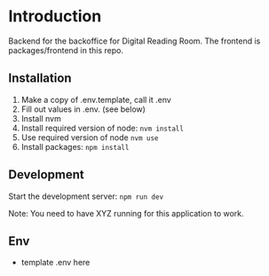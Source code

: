 # Introduction

Backend for the backoffice for Digital Reading Room.
The frontend is packages/frontend in this repo.

## Installation

1. Make a copy of .env.template, call it .env
2. Fill out values in .env. (see below)
3. Install nvm
4. Install required version of node: `nvm install`
5. Use required version of node `nvm use`
6. Install packages: `npm install`

## Development

Start the development server: `npm run dev`

Note: You need to have XYZ running for this application to work.

## Env

- template .env here
